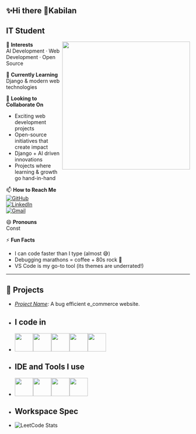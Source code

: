 
## ✨Hi there 👋Kabilan

  ## IT Student 
  <img align="right" width="350px" hight="100px" src="https://cdn.pixabay.com/photo/2024/04/01/13/21/ai-generated-8668923_1280.jpg"/>


👀 **Interests**  
AI Development · Web Development · Open Source  

🌱 **Currently Learning**  
Django & modern web technologies  

💞 **Looking to Collaborate On**  
- Exciting web development projects  
- Open-source initiatives that create impact  
- Django + AI driven innovations  
- Projects where learning & growth go hand-in-hand  

📫 **How to Reach Me**  
[![GitHub](https://img.shields.io/badge/GitHub-000?style=for-the-badge&logo=github&logoColor=white)]([your-github-link](https://github.com/kabilanprog))  
[![LinkedIn](https://img.shields.io/badge/LinkedIn-0A66C2?style=for-the-badge&logo=linkedin&logoColor=white)](linkedin.com/in/kabilanprog)  
[![Gmail](https://img.shields.io/badge/Email-D14836?style=for-the-badge&logo=gmail&logoColor=white)](kabilanprog@gmail.com)  

😄 **Pronouns**  
Const  

⚡ **Fun Facts**  
- I can code faster than I type (almost 😅)  
- Debugging marathons = coffee + 80s rock 🎸  
- VS Code is my go-to tool (its themes are underrated!)  

---

 
  
  ## 🚀 Projects  
- *[Project Name](link):* A bug efficient e_commerce website.  


- ## I code in
- <img hight="50px" width="50" src="https://img.icons8.com/?size=100&id=hGdCwhSHUe6L&format=png&color=000000"/><img hight="50px" width="50px" src="https://img.icons8.com/?size=100&id=qc3TyHJPxEoH&format=png&color=000000"/><img hight="50px" width="50px" src="https://img.icons8.com/?size=100&id=20909&format=png&color=000000"/><img hight="50px" width="50px" src="https://img.icons8.com/?size=100&id=21278&format=png&color=000000"/><img hight="50px" width="50px" src="https://img.icons8.com/?size=100&id=laVIsJnTtYoj&format=png&color=000000"/>

- ## IDE and Tools I use
- <img hight="50px" width="50px" src="https://img.icons8.com/?size=100&id=9OGIyU8hrxW5&format=png&color=000000"/><img hight="50px" width="50px" src="https://img.icons8.com/?size=100&id=F4uMFPZgS0gt&format=png&color=000000"/><img hight="50px" width="50px" src="https://img.icons8.com/?size=100&id=20906&format=png&color=000000"/><img hight="50px" width="50px" src="https://img.icons8.com/?size=100&id=lOqoeP2Zy02f&format=png&color=000000"/>



- ## Workspace Spec
- ![LeetCode Stats](https://leetcard.jacoblin.cool/kabilan-prog?theme=forest&font=Mukta&ext=contest)






<!---
Theivaraj-k/Theivaraj-k is a ✨ special ✨ repository because its README.md (this file) appears on your GitHub profile.
You can click the Preview link to take a look at your changes.
--->
